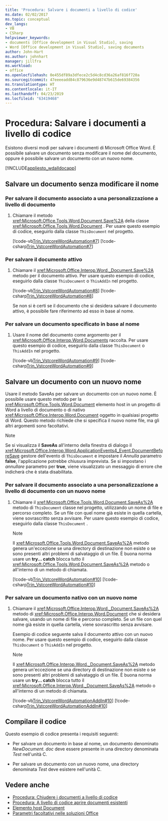 ```yaml
---
title: 'Procedura: Salvare i documenti a livello di codice'
ms.date: 02/02/2017
ms.topic: conceptual
dev_langs:
- VB
- CSharp
helpviewer_keywords:
- documents [Office development in Visual Studio], saving
- Word [Office development in Visual Studio], saving documents
author: John-Hart
ms.author: johnhart
manager: jillfra
ms.workload:
- office
ms.openlocfilehash: 0e455df89a3dfece2c5d4c8cd36a26af816f720a
ms.sourcegitcommit: 47eeeeadd84c879636e9d48747b615de69384356
ms.translationtype: HT
ms.contentlocale: it-IT
ms.lasthandoff: 04/23/2019
ms.locfileid: "63419468"
---
```

# <a name="how-to-programmatically-save-documents"></a>Procedura: Salvare i documenti a livello di codice
  Esistono diversi modi per salvare i documenti di Microsoft Office Word. È possibile salvare un documento senza modificare il nome del documento, oppure è possibile salvare un documento con un nuovo nome.

 [!INCLUDE[appliesto_wdalldocapp](../vsto/includes/appliesto-wdalldocapp-md.md)]

## <a name="save-a-document-without-changing-the-name"></a>Salvare un documento senza modificare il nome

### <a name="to-save-the-document-associated-with-a-document-level-customization"></a>Per salvare il documento associato a una personalizzazione a livello di documento

1. Chiamare il metodo <xref:Microsoft.Office.Tools.Word.Document.Save%2A> della classe <xref:Microsoft.Office.Tools.Word.Document> . Per usare questo esempio di codice, eseguirlo dalla classe `ThisDocument` nel progetto.

     [!code-vb[Trin_VstcoreWordAutomation#7](../vsto/codesnippet/VisualBasic/Trin_VstcoreWordAutomationVB/ThisDocument.vb#7)]
     [!code-csharp[Trin_VstcoreWordAutomation#7](../vsto/codesnippet/CSharp/Trin_VstcoreWordAutomationCS/ThisDocument.cs#7)]

### <a name="to-save-the-active-document"></a>Per salvare il documento attivo

1. Chiamare il <xref:Microsoft.Office.Interop.Word._Document.Save%2A> metodo per il documento attivo. Per usare questo esempio di codice, eseguirlo dalla classe `ThisDocument` o `ThisAddIn` nel progetto.

    [!code-vb[Trin_VstcoreWordAutomation#8](../vsto/codesnippet/VisualBasic/Trin_VstcoreWordAutomationVB/ThisDocument.vb#8)]
    [!code-csharp[Trin_VstcoreWordAutomation#8](../vsto/codesnippet/CSharp/Trin_VstcoreWordAutomationCS/ThisDocument.cs#8)]

   Se non si è certi se il documento che si desidera salvare il documento attivo, è possibile fare riferimento ad esso in base al nome.

### <a name="to-save-a-document-specified-by-name"></a>Per salvare un documento specificato in base al nome

1. Usare il nome del documento come argomento per il <xref:Microsoft.Office.Interop.Word.Documents> raccolta. Per usare questo esempio di codice, eseguirlo dalla classe `ThisDocument` o `ThisAddIn` nel progetto.

     [!code-vb[Trin_VstcoreWordAutomation#9](../vsto/codesnippet/VisualBasic/Trin_VstcoreWordAutomationVB/ThisDocument.vb#9)]
     [!code-csharp[Trin_VstcoreWordAutomation#9](../vsto/codesnippet/CSharp/Trin_VstcoreWordAutomationCS/ThisDocument.cs#9)]

## <a name="save-a-document-with-a-new-name"></a>Salvare un documento con un nuovo nome
 Usare il metodo SaveAs per salvare un documento con un nuovo nome. È possibile usare questo metodo per la <xref:Microsoft.Office.Tools.Word.Document> elemento host in un progetto di Word a livello di documento o di nativo <xref:Microsoft.Office.Interop.Word.Document> oggetto in qualsiasi progetto di Word. Questo metodo richiede che si specifica il nuovo nome file, ma gli altri argomenti sono facoltativi.

> [!NOTE]
> Se si visualizza il **SaveAs** all'interno della finestra di dialogo il <xref:Microsoft.Office.Interop.Word.ApplicationEvents4_Event.DocumentBeforeSave> gestore dell'evento di `ThisDocument` e impostare il *Annulla* parametro **false**, l'applicazione potrebbe chiusura imprevista. Se si impostano i *annullare* parametro per **true**, viene visualizzato un messaggio di errore che indicherà che è stata disabilitata.

### <a name="to-save-the-document-associated-with-a-document-level-customization-with-a-new-name"></a>Per salvare il documento associato a una personalizzazione a livello di documento con un nuovo nome

1. Chiamare il <xref:Microsoft.Office.Tools.Word.Document.SaveAs%2A> metodo di `ThisDocument` classe nel progetto, utilizzando un nome di file e percorso completo. Se un file con quel nome già esiste in quella cartella, viene sovrascritto senza avvisare. Per usare questo esempio di codice, eseguirlo dalla classe `ThisDocument` .

    > [!NOTE]
    > Il <xref:Microsoft.Office.Tools.Word.Document.SaveAs%2A> metodo genera un'eccezione se una directory di destinazione non esiste o se sono presenti altri problemi di salvataggio di un file. È buona norma usare un **try... catch** blocca tutto il <xref:Microsoft.Office.Tools.Word.Document.SaveAs%2A> metodo o all'interno di un metodo di chiamata.

     [!code-vb[Trin_VstcoreWordAutomation#10](../vsto/codesnippet/VisualBasic/Trin_VstcoreWordAutomationVB/ThisDocument.vb#10)]
     [!code-csharp[Trin_VstcoreWordAutomation#10](../vsto/codesnippet/CSharp/Trin_VstcoreWordAutomationCS/ThisDocument.cs#10)]

### <a name="to-save-a-native-document-with-a-new-name"></a>Per salvare un documento nativo con un nuovo nome

1. Chiamare il <xref:Microsoft.Office.Interop.Word._Document.SaveAs%2A> metodo di <xref:Microsoft.Office.Interop.Word.Document> che si desidera salvare, usando un nome di file e percorso completo. Se un file con quel nome già esiste in quella cartella, viene sovrascritto senza avvisare.

     Esempio di codice seguente salva il documento attivo con un nuovo nome. Per usare questo esempio di codice, eseguirlo dalla classe `ThisDocument` o `ThisAddIn` nel progetto.

    > [!NOTE]
    > Il <xref:Microsoft.Office.Interop.Word._Document.SaveAs%2A> metodo genera un'eccezione se una directory di destinazione non esiste o se sono presenti altri problemi di salvataggio di un file. È buona norma usare un **try... catch** blocca tutto il <xref:Microsoft.Office.Interop.Word._Document.SaveAs%2A> metodo o all'interno di un metodo di chiamata.

     [!code-vb[Trin_VstcoreWordAutomationAddIn#10](../vsto/codesnippet/VisualBasic/Trin_VstcoreWordAutomationAddIn/ThisAddIn.vb#10)]
     [!code-csharp[Trin_VstcoreWordAutomationAddIn#10](../vsto/codesnippet/CSharp/Trin_VstcoreWordAutomationAddIn/ThisAddIn.cs#10)]

## <a name="compile-the-code"></a>Compilare il codice
 Questo esempio di codice presenta i requisiti seguenti:

- Per salvare un documento in base al nome, un documento denominato *NewDocument. doc* deve essere presente in una directory denominata *Test* nell'unità C.

- Per salvare un documento con un nuovo nome, una directory denominata *Test* deve esistere nell'unità C.

## <a name="see-also"></a>Vedere anche
- [Procedura: Chiudere i documenti a livello di codice](../vsto/how-to-programmatically-close-documents.md)
- [Procedura: A livello di codice aprire documenti esistenti](../vsto/how-to-programmatically-open-existing-documents.md)
- [Elemento host Document](../vsto/document-host-item.md)
- [Parametri facoltativi nelle soluzioni Office](../vsto/optional-parameters-in-office-solutions.md)
